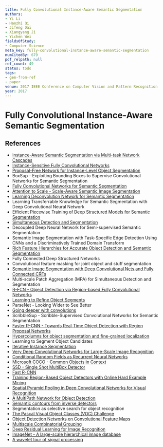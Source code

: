 ```yaml
---
title: Fully Convolutional Instance-Aware Semantic Segmentation
authors:
- Yi Li
- Haozhi Qi
- Jifeng Dai
- Xiangyang Ji
- Yichen Wei
fieldsOfStudy:
- Computer Science
meta_key: fully-convolutional-instance-aware-semantic-segmentation
numCitedBy: 679
pdf_relpath: null
ref_count: 49
status: todo
tags:
- gen-from-ref
- paper
venue: 2017 IEEE Conference on Computer Vision and Pattern Recognition (CVPR)
year: 2017
---
```


# Fully Convolutional Instance-Aware Semantic Segmentation

## References

- [Instance-Aware Semantic Segmentation via Multi-task Network Cascades](./instance-aware-semantic-segmentation-via-multi-task-network-cascades.md)
- [Instance-Sensitive Fully Convolutional Networks](./instance-sensitive-fully-convolutional-networks.md)
- [Proposal-Free Network for Instance-Level Object Segmentation](./proposal-free-network-for-instance-level-object-segmentation.md)
- BoxSup - Exploiting Bounding Boxes to Supervise Convolutional Networks for Semantic Segmentation
- [Fully Convolutional Networks for Semantic Segmentation](./fully-convolutional-networks-for-semantic-segmentation.md)
- [Attention to Scale - Scale-Aware Semantic Image Segmentation](./attention-to-scale-scale-aware-semantic-image-segmentation.md)
- [Learning Deconvolution Network for Semantic Segmentation](./learning-deconvolution-network-for-semantic-segmentation.md)
- Learning Transferrable Knowledge for Semantic Segmentation with Deep Convolutional Neural Network
- [Efficient Piecewise Training of Deep Structured Models for Semantic Segmentation](./efficient-piecewise-training-of-deep-structured-models-for-semantic-segmentation.md)
- [Simultaneous Detection and Segmentation](./simultaneous-detection-and-segmentation.md)
- Decoupled Deep Neural Network for Semi-supervised Semantic Segmentation
- Semantic Image Segmentation with Task-Specific Edge Detection Using CNNs and a Discriminatively Trained Domain Transform
- [Rich Feature Hierarchies for Accurate Object Detection and Semantic Segmentation](./rich-feature-hierarchies-for-accurate-object-detection-and-semantic-segmentation.md)
- Fully Connected Deep Structured Networks
- Convolutional feature masking for joint object and stuff segmentation
- [Semantic Image Segmentation with Deep Convolutional Nets and Fully Connected CRFs](./semantic-image-segmentation-with-deep-convolutional-nets-and-fully-connected-crfs.md)
- Multi-scale Patch Aggregation (MPA) for Simultaneous Detection and Segmentation
- [R-FCN - Object Detection via Region-based Fully Convolutional Networks](./r-fcn-object-detection-via-region-based-fully-convolutional-networks.md)
- [Learning to Refine Object Segments](./learning-to-refine-object-segments.md)
- ParseNet - Looking Wider to See Better
- [Going deeper with convolutions](./going-deeper-with-convolutions.md)
- ScribbleSup - Scribble-Supervised Convolutional Networks for Semantic Segmentation
- [Faster R-CNN - Towards Real-Time Object Detection with Region Proposal Networks](./faster-r-cnn-towards-real-time-object-detection-with-region-proposal-networks.md)
- [Hypercolumns for object segmentation and fine-grained localization](./hypercolumns-for-object-segmentation-and-fine-grained-localization.md)
- Learning to Segment Object Candidates
- [Iterative Instance Segmentation](./iterative-instance-segmentation.md)
- [Very Deep Convolutional Networks for Large-Scale Image Recognition](./very-deep-convolutional-networks-for-large-scale-image-recognition.md)
- [Conditional Random Fields as Recurrent Neural Networks](./conditional-random-fields-as-recurrent-neural-networks.md)
- [Microsoft COCO - Common Objects in Context](./microsoft-coco-common-objects-in-context.md)
- [SSD - Single Shot MultiBox Detector](./ssd-single-shot-multibox-detector.md)
- [Fast R-CNN](./fast-r-cnn.md)
- [Training Region-Based Object Detectors with Online Hard Example Mining](./training-region-based-object-detectors-with-online-hard-example-mining.md)
- [Spatial Pyramid Pooling in Deep Convolutional Networks for Visual Recognition](./spatial-pyramid-pooling-in-deep-convolutional-networks-for-visual-recognition.md)
- [A MultiPath Network for Object Detection](./a-multipath-network-for-object-detection.md)
- [Semantic contours from inverse detectors](./semantic-contours-from-inverse-detectors.md)
- Segmentation as selective search for object recognition
- [The Pascal Visual Object Classes (VOC) Challenge](./the-pascal-visual-object-classes-voc-challenge.md)
- [Object Detection Networks on Convolutional Feature Maps](./object-detection-networks-on-convolutional-feature-maps.md)
- [Multiscale Combinatorial Grouping](./multiscale-combinatorial-grouping.md)
- [Deep Residual Learning for Image Recognition](./deep-residual-learning-for-image-recognition.md)
- [ImageNet - A large-scale hierarchical image database](./imagenet-a-large-scale-hierarchical-image-database.md)
- [A wavelet tour of signal processing](./a-wavelet-tour-of-signal-processing.md)
